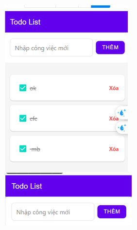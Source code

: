 ![Mô tả ảnh](https://github.com/miha6824/image/blob/main/Screenshot%202024-07-22%20170456.png)
![Mô tả ảnh](https://github.com/miha6824/image/blob/main/Screenshot%202024-07-22%20170507.png)
